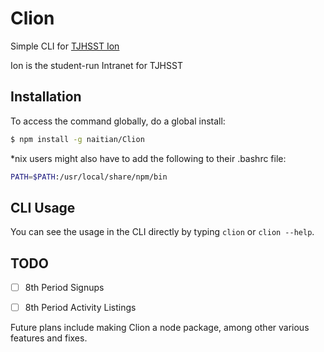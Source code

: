# Clion

Simple CLI for [TJHSST Ion](https://github.com/tjcsl/ion)

Ion is the student-run Intranet for TJHSST

## Installation

To access the command globally, do a global install:

```bash
$ npm install -g naitian/Clion
```

*nix users might also have to add the following to their .bashrc file:

```bash
PATH=$PATH:/usr/local/share/npm/bin
```

## CLI Usage

You can see the usage in the CLI directly by typing `clion` or `clion --help`.


## TODO
- [ ] 8th Period Signups
- [ ] 8th Period Activity Listings


Future plans include making Clion a node package, among other various features and fixes.
